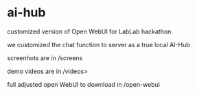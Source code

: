 # ai-hub
customized version of Open WebUI for LabLab hackathon

we customized the chat function to server as a true local AI-Hub

screenhots are in /screens

demo videos are in /videos>

full adjusted open WebUI to download in /open-webui
